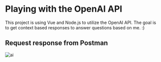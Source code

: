# Playing with the OpenAI API
This project is using Vue and Node.js to utilize the OpenAI API. The goal is to get context based responses to answer questions based on me. :)

## Request response from Postman
![ai](https://github.com/oscarpergler/chatgpt-wrapper-portfolio/assets/70218472/edaf3b80-2544-4647-a3a1-741d39f927f0)
